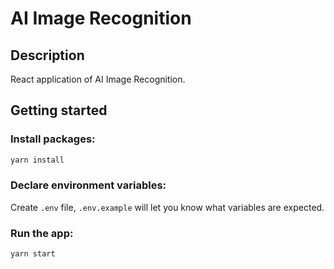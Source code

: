 # AI Image Recognition

## Description

React application of AI Image Recognition.

## Getting started

### Install packages:

```sh
yarn install
```

### Declare environment variables:

Create `.env` file, `.env.example` will let you know what variables are expected.

### Run the app:

```sh
yarn start
```
